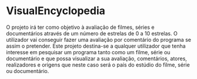 # VisualEncyclopedia
O projeto irá ter como objetivo à avaliação de filmes, séries e documentários através de um número de estrelas de 0 a 10 estrelas. O utilizador vai conseguir fazer uma avaliação por comentário do programa se assim o pretender. Este projeto destina-se a qualquer utilizador que tenha interesse em pesquisar um programa tanto como um filme, série ou documentário e que possa visualizar a sua avaliação, comentários, atores, realizadores e origens que neste caso será o país do estúdio do filme, série ou documentário.
